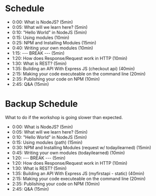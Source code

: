 # Schedule

* 0:00: What is NodeJS?										(5min)
* 0:05: What will we learn here?							(5min)
* 0:10: "Hello World" in NodeJS								(5min)
* 0:15: Using modules										(10min)
* 0:25: NPM and Installing Modules							(15min)
* 0:40: Writing your own modules							(10min)
* 1:15: --- BREAK ---										(5min)
* 1:20: How does Response/Request work in HTTP				(10min)
* 1:30: What is REST?										(5min)
* 1:35: Building an API With Express JS (checkout api)		(40min)
* 2:15: Making your code executeable on the command line	(20min)
* 2:35: Publishing your code on NPM							(10min)
* 2:45: Q&A 												(15min)

# Backup Schedule

What to do if the workshop is going slower than expected.

* 0:00: What is NodeJS?											(5min)
* 0:05: What will we learn here?								(5min)
* 0:10: "Hello World" in NodeJS									(5min)
* 0:15: Using modules (path)									(15min)
* 0:30: NPM and Installing Modules (request w/ todayilearned)	(15min)
* 0:45: Writing your own modules (todayilearned)				(10min)
* 1:20: --- BREAK ---											(5min)
* 1:20: How does Response/Request work in HTTP					(10min)
* 1:30: What is REST?											(5min)
* 1:35: Building an API With Express JS (myfirstapi - static)	(40min)
* 2:15: Making your code executeable on the command line		(20min)
* 2:35: Publishing your code on NPM								(10min)
* 2:45: Q&A 													(15min)